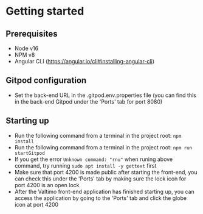# Getting started
## Prerequisites
- Node v16
- NPM v8
- Angular CLI (https://angular.io/cli#installing-angular-cli)

## Gitpod configuration
- Set the back-end URL in the .gitpod.env.properties file (you can find this in the back-end Gitpod under the 'Ports' tab for port 8080)

## Starting up
- Run the following command from a terminal in the project root: ```npm install```
- Run the following command from a terminal in the project root: ```npm run startGitpod```
- If you get the error ```Unknown command: "rnu"``` when runing above command, try running ```sudo apt install -y gettext``` first
- Make sure that port 4200 is made public after starting the front-end, you can check this under the 'Ports' tab by making sure the lock icon for port 4200 is an open lock
- After the Valtimo front-end application has finished starting up, you can access the application by going to the 'Ports' tab and click the globe icon at port 4200
